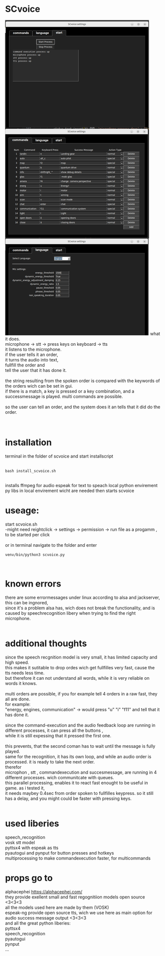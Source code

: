 # SCvoice
<img src="https://raw.githubusercontent.com/mimikri/SCvoice/main/preview.jpg">
what it does.
<br>
microphone -> stt -> press keys on keyboard -> tts
<br>
it listens to the microphone.<br>
if the user tells it an order, <br>
it turns the audio into text, <br>
fullfill the order and <br>
tell the user that it has done it.<br>

<br>
the string resulting from the spoken order is compared with the keywords of the orders wich can be set in gui.<br>
if there is a match, a key is pressed or a key combination, and a successmessage is played. multi commands are possible.<br>
<br>
so the user can tell an order, and the system does it an tells that it did do the order.<br>
<br>
<br>


# installation <br>
terminal in the folder of scvoice and start installscript<br>
<br>
```
bash install_scvoice.sh
```
<br>
installs
ffmpeg for audio
espeak for text to speach
local python envirement
py libs in local envirement wicht are needed
then starts scvoice

<br>

# useage:<br>
start scvoice.sh<br>
-might need reightclick -> settings -> permission -> run file as a progamm , to be started per click<br>
<br>
or in terminal navigate to the folder and enter<br>
```
venv/bin/python3 scvoice.py 
```

<br>


# known errors<br>
there are some errormessages under linux according to alsa and jackserver, this can be ingnored, <br>
since it's a problem alsa has, wich does not break the functionality, and is caused by speechrecognition libery when trying to find the right microphone.<br>
<br>

# additional thoughts<br>
since the speech recgnition model is very small, it has limited capacity and high speed.<br>
this makes it sutitable to drop ordes wich get fullfilles very fast, cause the tts needs less time.<br>
but therefore it can not understand all words, while it is very reliable on words it knows.<br>
<br>
multi orders are possible, if you for example tell 4 orders in a raw fast, they all are done.<br>
for example:<br>
"energy, engines, communication" -> would press "u" "i" "f11" and tell that it has done it.<br>
<br>
since the command-execution and the audio feedback loop are running in different processes, it can press all the buttons ,<br> 
while it is still expessing that it pressed the first one.  <br>
<br>
this prevents, that the second coman has to wait until the message is fully played.<br>
same for the recognition, it has its own loop, and while an audio order is processed. it is ready to take the next order.<br>
therefor<br>
microphon , stt , commandexecution and succesmessage, are running in 4 different processes. wich communitcate with queues.<br>
this parallel processing, enables it to react fast enought to be useful in game. as i tested it, <br>
it needs maybey 0.4sec from order spoken to fullfilles keypress. so it still has a delay, and you might could be faster with pressing keys.<br>
<br>

# used liberies <br>
speech_recognition<br>
vosk stt model<br>
pyttsx4 with espeak as tts<br>
pyautogui and pynput for button presses and hotkeys<br>
multiprocessing to make commandexecution faster, for multicommands<br>

# props go to

alphacephei https://alphacephei.com/<br>
they provide exellent small and fast regognitiion models open source <3<3<3<br>
all the models used here are made by them (VOSK)<br>
espeak-ng provide open source tts, wich we use here as main option for audio success message output <3<3<3<br>
and all the great python liberies:<br>
pyttsx4<br>
speech_recognition<br>
pyautogui<br>
pynput<br>
...


